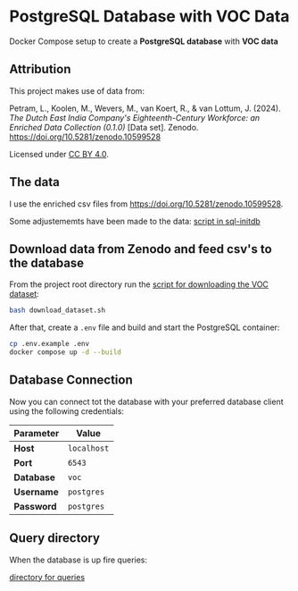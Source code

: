 # PostgreSQL Database with VOC Data

Docker Compose setup to create a **PostgreSQL database** with **VOC data**

## Attribution

This project makes use of data from:

Petram, L., Koolen, M., Wevers, M., van Koert, R., & van Lottum, J. (2024).
*The Dutch East India Company's Eighteenth-Century Workforce: an Enriched Data Collection (0.1.0)* [Data set].
Zenodo. https://doi.org/10.5281/zenodo.10599528

Licensed under [CC BY 4.0](https://creativecommons.org/licenses/by/4.0/).

## The data

I use the enriched csv files from https://doi.org/10.5281/zenodo.10599528. 

Some adjustememts have been made to the data: [script in sql-initdb](./sql-initdb/)

## Download data from Zenodo and feed csv's to the database

From the project root directory run the [script for downloading the VOC dataset](.download_dataset.sh):

```bash
bash download_dataset.sh
```

After that, create a `.env` file and build and start the PostgreSQL container:

```bash
cp .env.example .env
docker compose up -d --build
```

## Database Connection

Now you can connect tot the database with your preferred database client using the following credentials:

| Parameter    | Value       |
| ------------ | ----------- |
| **Host**     | `localhost` |
| **Port**     | `6543`      |
| **Database** | `voc`       |
| **Username** | `postgres`  |
| **Password** | `postgres`  |

## Query directory

When the database is up fire queries:

[directory for queries](./queries/)